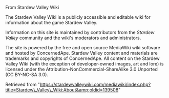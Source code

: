 From Stardew Valley Wiki

The Stardew Valley Wiki is a publicly accessible and editable wiki for information about the game Stardew Valley.

Information on this site is maintained by contributors from the *Stardew Valley* community and the wiki's moderators and administrators.

The site is powered by the free and open source MediaWiki wiki software and hosted by ConcernedApe. Stardew Valley content and materials are trademarks and copyrights of ConcernedApe. All content on the Stardew Valley Wiki (with the exception of developer-owned images, art and lore) is licensed under the Attribution-NonCommercial-ShareAlike 3.0 Unported (CC BY-NC-SA 3.0).

Retrieved from "https://stardewvalleywiki.com/mediawiki/index.php?title=Stardew\_Valley\_Wiki:About&amp;oldid=139508"